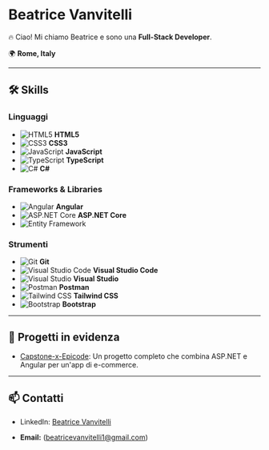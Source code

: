 # Beatrice Vanvitelli

🔥 Ciao! Mi chiamo Beatrice e sono una **Full-Stack Developer**.

🌍 **Rome, Italy**

---

## 🛠️ Skills

### Linguaggi
- ![HTML5](https://img.shields.io/badge/HTML5-%23E34F26.svg?&style=flat&logo=html5&logoColor=white) **HTML5**
- ![CSS3](https://img.shields.io/badge/CSS3-%231572B6.svg?&style=flat&logo=css3&logoColor=white) **CSS3**
- ![JavaScript](https://img.shields.io/badge/JavaScript-%23F7DF1E.svg?&style=flat&logo=javascript&logoColor=black) **JavaScript**
- ![TypeScript](https://img.shields.io/badge/TypeScript-%23007ACC.svg?&style=flat&logo=typescript&logoColor=white) **TypeScript**
- ![C#](https://img.shields.io/badge/C%23-%23239120.svg?&style=flat&logo=csharp&logoColor=white) **C#**

### Frameworks & Libraries
- ![Angular](https://img.shields.io/badge/Angular-%23DD0031.svg?&style=flat&logo=angular&logoColor=white) **Angular**
- ![ASP.NET Core](https://img.shields.io/badge/ASP.NET%20Core-%235C2D91.svg?&style=flat&logo=.net&logoColor=white) **ASP.NET Core**
- ![Entity Framework](https://img.shields.io/badge/Entity%20Framework-%235C2D91.svg?&style=flat)

### Strumenti
- ![Git](https://img.shields.io/badge/Git-%23F05033.svg?&style=flat&logo=git&logoColor=white) **Git**
- ![Visual Studio Code](https://img.shields.io/badge/Visual%20Studio%20Code-%23007ACC.svg?&style=flat&logo=visual-studio-code&logoColor=white) **Visual Studio Code**
- ![Visual Studio](https://img.shields.io/badge/Visual%20Studio-%235C2D91.svg?&style=flat&logo=visual-studio&logoColor=white) **Visual Studio**
- ![Postman](https://img.shields.io/badge/Postman-%23FF6C37.svg?&style=flat&logo=postman&logoColor=white) **Postman**
- ![Tailwind CSS](https://img.shields.io/badge/TailwindCSS-%2338B2AC.svg?&style=flat&logo=tailwind-css&logoColor=white) **Tailwind CSS**
- ![Bootstrap](https://img.shields.io/badge/Bootstrap-%23563D7C.svg?&style=flat&logo=bootstrap&logoColor=white) **Bootstrap**

---

## 🌟 Progetti in evidenza
- [Capstone-x-Epicode](https://github.com/BeatriceV96/Capstone-x-Epicode): Un progetto completo che combina ASP.NET e Angular per un'app di e-commerce.

---

## 📫 Contatti
- LinkedIn: [Beatrice Vanvitelli](https://linkedin.com/in/beatrice-vanvitelli-81926a252)

- **Email:** (beatricevanvitelli1@gmail.com)

<!--
**BeatriceV96/BeatriceV96** is a ✨ _special_ ✨ repository because its `README.md` (this file) appears on your GitHub profile.

Here are some ideas to get you started:

- 🔭 I’m currently working on ...
- 🌱 I’m currently learning ...
- 👯 I’m looking to collaborate on ...
- 🤔 I’m looking for help with ...
- 💬 Ask me about ...
- 📫 How to reach me: ...
- 😄 Pronouns: ...
- ⚡ Fun fact: ...
-->
